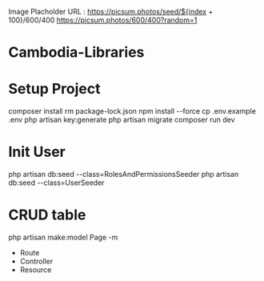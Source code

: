 Image Placholder URL : 
https://picsum.photos/seed/${index + 100}/600/400
https://picsum.photos/600/400?random=1
# Cambodia-Libraries

# Setup Project
composer install
rm package-lock.json
npm install --force
cp .env.example .env
php artisan key:generate
php artisan migrate
composer run dev


# Init User
php artisan db:seed --class=RolesAndPermissionsSeeder
php artisan db:seed --class=UserSeeder


# CRUD table
php artisan make:model Page -m

- Route
- Controller
- Resource